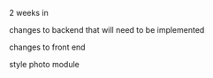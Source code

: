 2 weeks in

changes to backend that will need to be implemented

changes to front end

style photo module
